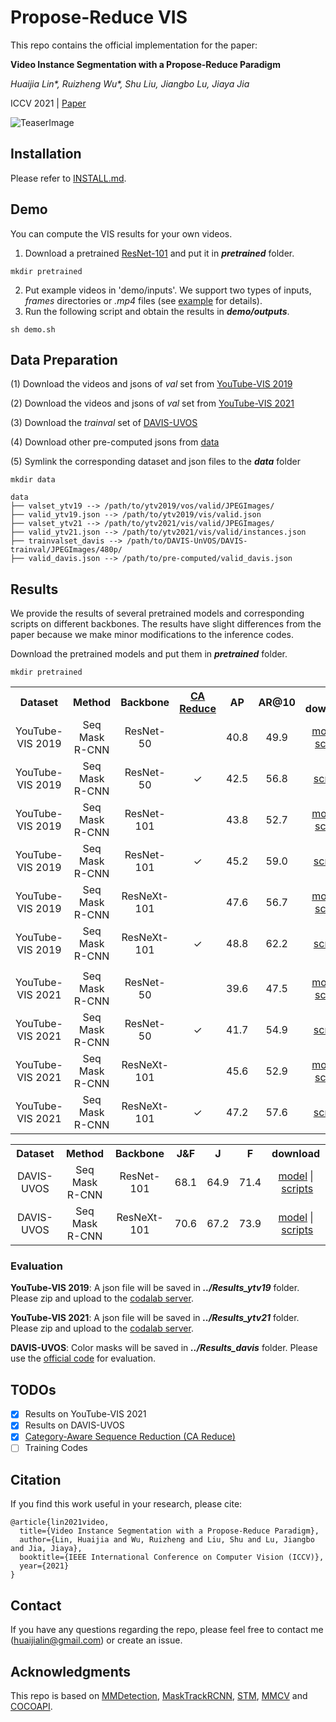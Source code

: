# Propose-Reduce VIS
This repo contains the official implementation for the paper:

**Video Instance Segmentation with a Propose-Reduce Paradigm**

*Huaijia Lin\*, Ruizheng Wu\*, Shu Liu, Jiangbo Lu, Jiaya Jia*

ICCV 2021 | [Paper](https://arxiv.org/abs/2103.13746) 
 
![TeaserImage](https://github.com/dvlab-research/ProposeReduce/blob/main/.images/teaser.gif)
 
## Installation
Please refer to [INSTALL.md](INSTALL.md).

## Demo
You can compute the VIS results for your own videos.
1. Download a pretrained [ResNet-101](https://drive.google.com/file/d/1SmcJsIqluzjuH-uKCNs1ybNqvQClIqai/view?usp=sharing) and put it in ***pretrained*** folder.
```
mkdir pretrained
```
2. Put example videos in 'demo/inputs'. We support two types of inputs, *frames* directories or *.mp4* files (see [example](https://github.com/dvlab-research/ProposeReduce/tree/main/demo/inputs) for details).
3. Run the following script and obtain the results in ***demo/outputs***.
```
sh demo.sh
```

## Data Preparation
(1) Download the videos and jsons of *val* set from [YouTube-VIS 2019](https://competitions.codalab.org/competitions/20128#participate-get-data)

(2) Download the videos and jsons of *val* set from [YouTube-VIS 2021](https://competitions.codalab.org/competitions/28988#participate-get_data)

(3) Download the *trainval* set of [DAVIS-UVOS](https://davischallenge.org/davis2017/code.html)

(4) Download other pre-computed jsons from [data](https://drive.google.com/drive/folders/1E0xpD6DwWwFzUUIo9dgG7T9-OlqDDOKs?usp=sharing)

(5) Symlink the corresponding dataset and json files to the ***data*** folder
```
mkdir data
```
```
data
├── valset_ytv19 --> /path/to/ytv2019/vos/valid/JPEGImages/ 
├── valid_ytv19.json --> /path/to/ytv2019/vis/valid.json
├── valset_ytv21 --> /path/to/ytv2021/vis/valid/JPEGImages/ 
├── valid_ytv21.json --> /path/to/ytv2021/vis/valid/instances.json
├── trainvalset_davis --> /path/to/DAVIS-UnVOS/DAVIS-trainval/JPEGImages/480p/ 
├── valid_davis.json --> /path/to/pre-computed/valid_davis.json
```

## Results
We provide the results of several pretrained models and corresponding scripts on different backbones.
The results have slight differences from the paper because we make minor modifications to the inference codes.

Download the pretrained models and put them in ***pretrained*** folder.
```
mkdir pretrained
```

<table><tbody>
<!-- START TABLE -->
<!-- TABLE HEADER -->
<th valign="center">Dataset</th>
<th valign="center">Method</th>
<th valign="center">Backbone</th>
 <th valign="center"> <a href=https://github.com/dvlab-research/ProposeReduce#todos>CA Reduce</a> </th>
<th valign="center">AP</th>
<th valign="center">AR@10</th>
<th valign="bottom">download</th>
  
<tr><td align="center">YouTube-VIS 2019</td>
<td align="center">Seq Mask R-CNN</td>
<td align="center">ResNet-50</td>
<td align="center"></td>
<td align="center"> 40.8 </td>
<td align="center"> 49.9 </td>
<td align="center"> <a href="https://drive.google.com/file/d/1P3HiwCavjRJJePuF-4D2GDQKwWT8E_LZ/view?usp=sharing">model</a>&nbsp;|&nbsp;<a href="https://github.com/dvlab-research/ProposeReduce/blob/main/scripts/YTV2019/eval_vis_r50.sh">scripts</a> </td>
<!-- <td align="center"> To be released </td> -->
 
<tr><td align="center">YouTube-VIS 2019</td>
<td align="center">Seq Mask R-CNN</td>
<td align="center">ResNet-50</td>
<td align="center"> &check; </td>
<td align="center"> 42.5 </td>
<td align="center"> 56.8 </td>
<td align="center"> <a href="https://github.com/dvlab-research/ProposeReduce/blob/main/scripts/YTV2019/CateAwareReduce/eval_vis_r50.sh">scripts</a> </td>
<!-- <td align="center"> To be released </td> -->
  
<tr><tr><td align="center">YouTube-VIS 2019</td>
<td align="center">Seq Mask R-CNN</td>
<td align="center">ResNet-101</td>
<td align="center"></td>
<td align="center"> 43.8 </td>
<td align="center"> 52.7 </td>
<td align="center"> <a href="https://drive.google.com/file/d/1SmcJsIqluzjuH-uKCNs1ybNqvQClIqai/view?usp=sharing">model</a>&nbsp;|&nbsp;<a href="https://github.com/dvlab-research/ProposeReduce/blob/main/scripts/YTV2019/eval_vis_r101.sh">scripts</a> </td>
<!-- <td align="center"> To be released </td> -->
 
<tr><tr><td align="center">YouTube-VIS 2019</td>
<td align="center">Seq Mask R-CNN</td>
<td align="center">ResNet-101</td>
<td align="center"> &check; </td>
<td align="center"> 45.2 </td>
<td align="center"> 59.0 </td>
<td align="center"> <a href="https://github.com/dvlab-research/ProposeReduce/blob/main/scripts/YTV2019/CateAwareReduce/eval_vis_r101.sh">scripts</a> </td>
<!-- <td align="center"> To be released </td> -->
  
<tr><tr><td align="center">YouTube-VIS 2019</td>
<td align="center">Seq Mask R-CNN</td>
<td align="center">ResNeXt-101</td>
<td align="center"></td>
<td align="center"> 47.6 </td>
<td align="center"> 56.7 </td>
<td align="center"> <a href="https://drive.google.com/file/d/1lwjdGhjeA8rFtHtYrJbsVPY6r49jGGbN/view?usp=sharing">model</a>&nbsp;|&nbsp;<a href="https://github.com/dvlab-research/ProposeReduce/blob/main/scripts/YTV2019/eval_vis_x101.sh">scripts</a> </td>
<!-- <td align="center"> To be released </td> -->
 
<tr><tr><td align="center">YouTube-VIS 2019</td>
<td align="center">Seq Mask R-CNN</td>
<td align="center">ResNeXt-101</td>
<td align="center"> &check; </td> 
<td align="center"> 48.8 </td>
<td align="center"> 62.2 </td>
<td align="center"> <a href="https://github.com/dvlab-research/ProposeReduce/blob/main/scripts/YTV2019/CateAwareReduce/eval_vis_x101.sh">scripts</a> </td>
<!-- <td align="center"> To be released </td> -->
 
<tr><tr><td align="center"></td>
<td align="center"></td>
<td align="center"></td>
<td align="center"></td> 
<td align="center"></td>
<td align="center"></td>
<td align="center"></td>
<!-- <td align="center"> To be released </td> -->
 
<tr><td align="center">YouTube-VIS 2021</td>
<td align="center">Seq Mask R-CNN</td>
<td align="center">ResNet-50</td>
<td align="center"></td>  
<td align="center"> 39.6 </td>
<td align="center"> 47.5 </td>
<td align="center"> <a href="https://drive.google.com/file/d/12NQMY59USqMi7--zyZytKVaUmf0MGegP/view?usp=sharing">model</a>&nbsp;|&nbsp;<a href="https://github.com/dvlab-research/ProposeReduce/blob/main/scripts/YTV2021/eval_vis_r50.sh">scripts</a> </td>
<!-- <td align="center"> To be released </td> -->
 
<tr><td align="center">YouTube-VIS 2021</td>
<td align="center">Seq Mask R-CNN</td>
<td align="center">ResNet-50</td>
<td align="center"> &check; </td>  
<td align="center"> 41.7 </td>
<td align="center"> 54.9 </td>
<td align="center"> <a href="https://github.com/dvlab-research/ProposeReduce/blob/main/scripts/YTV2021/CateAwareReduce/eval_vis_r50.sh">scripts</a> </td>
<!-- <td align="center"> To be released </td> -->
 
<tr><tr><td align="center">YouTube-VIS 2021</td>
<td align="center">Seq Mask R-CNN</td>
<td align="center">ResNeXt-101</td>
<td align="center"> </td>  
<td align="center"> 45.6 </td>
<td align="center"> 52.9 </td>
<td align="center"> <a href="https://drive.google.com/file/d/1aOHPmVkoF9ZeBOSORlybPBqpZoIqg2SA/view?usp=sharing">model</a>&nbsp;|&nbsp;<a href="https://github.com/dvlab-research/ProposeReduce/blob/main/scripts/YTV2021/eval_vis_x101.sh">scripts</a> </td>
<!-- <td align="center"> To be released </td> -->
 
<tr><tr><td align="center">YouTube-VIS 2021</td>
<td align="center">Seq Mask R-CNN</td>
<td align="center">ResNeXt-101</td>
<td align="center"> &check; </td>  
<td align="center"> 47.2 </td>
<td align="center"> 57.6 </td>
<td align="center"> <a href="https://github.com/dvlab-research/ProposeReduce/blob/main/scripts/YTV2021/CateAwareReduce/eval_vis_x101.sh">scripts</a> </td>
<!-- <td align="center"> To be released </td> -->

</tbody></table>

<table><tbody>
<!-- START TABLE -->
<!-- TABLE HEADER -->
<th valign="center">Dataset</th>
<th valign="center">Method</th>
<th valign="center">Backbone</th>
<th valign="center">J&F</th>
<th valign="center">J</th>
<th valign="center">F</th>
<th valign="bottom">download</th>
 
<tr><tr><td align="center">DAVIS-UVOS</td>
<td align="center">Seq Mask R-CNN</td>
<td align="center">ResNet-101</td>
<td align="center"> 68.1 </td>  
<td align="center"> 64.9 </td>
<td align="center"> 71.4 </td>
<td align="center"> <a href="https://drive.google.com/file/d/1gOgpEQ1rhFVCRRqR98Jr4s9MhWMUPvzl/view?usp=sharing">model</a>&nbsp;|&nbsp;<a href="https://github.com/dvlab-research/ProposeReduce/blob/davis/scripts/DAVIS/eval_vis_r101.sh">scripts</a> </td>
<!-- <td align="center"> To be released </td> -->
 
<tr><tr><td align="center">DAVIS-UVOS</td>
<td align="center">Seq Mask R-CNN</td>
<td align="center">ResNeXt-101</td>
<td align="center"> 70.6 </td>  
<td align="center"> 67.2 </td>
<td align="center"> 73.9 </td>
<td align="center"> <a href="https://drive.google.com/file/d/1fKNCS2ONTD3q9B4oB8TCTpMz7J0CLNtX/view?usp=sharing">model</a>&nbsp;|&nbsp;<a href="https://github.com/dvlab-research/ProposeReduce/blob/davis/scripts/DAVIS/eval_vis_x101.sh">scripts</a> </td>
<!-- <td align="center"> To be released </td> -->
 
 </tbody></table>

### Evaluation
**YouTube-VIS 2019**: A json file will be saved in ***../Results_ytv19*** folder. Please zip and upload to the [codalab server](https://competitions.codalab.org/competitions/20128#participate-submit_results).

**YouTube-VIS 2021**: A json file will be saved in ***../Results_ytv21*** folder. Please zip and upload to the [codalab server](https://competitions.codalab.org/competitions/28988#participate-submit_results).

**DAVIS-UVOS**: Color masks will be saved in ***../Results_davis*** folder. Please use the [official code](https://github.com/davisvideochallenge/davis2017-evaluation#evaluate-davis-2017-unsupervised) for evaluation.

## TODOs
  - [x] Results on YouTube-VIS 2021
  - [x] Results on DAVIS-UVOS
  - [x] [Category-Aware Sequence Reduction (CA Reduce)](https://youtube-vos.org/assets/challenge/2021/reports/VIS_4_Lin.pdf)
  - [ ] Training Codes

## Citation
If you find this work useful in your research, please cite:
```
@article{lin2021video,
  title={Video Instance Segmentation with a Propose-Reduce Paradigm},
  author={Lin, Huaijia and Wu, Ruizheng and Liu, Shu and Lu, Jiangbo and Jia, Jiaya},
  booktitle={IEEE International Conference on Computer Vision (ICCV)},
  year={2021}
}
```

## Contact
If you have any questions regarding the repo, please feel free to contact me (huaijialin@gmail.com) or create an issue.

## Acknowledgments
This repo is based on [MMDetection](https://github.com/open-mmlab/mmdetection), [MaskTrackRCNN](https://github.com/youtubevos/MaskTrackRCNN), [STM](https://github.com/seoungwugoh/STM), [MMCV](https://github.com/open-mmlab/mmcv) and [COCOAPI](https://github.com/youtubevos/cocoapi).
